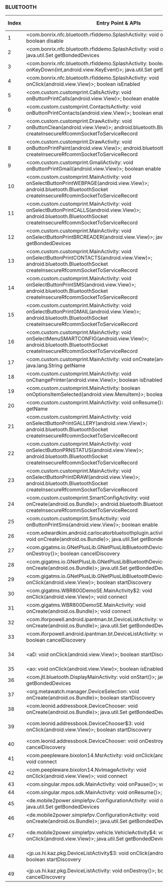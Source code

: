 ### BLUETOOTH
| Index | Entry Point & APIs | Screen shot | Resource id | Label |
| ------------- | ------------- | ------------- |-------------|-------------|
| 1 | <com.bonrix.nfc.bluetooth.rfiddemo.SplashActivity: void onDestroy()>; boolean disable | ![](D:\COSMOS\output\py\Play_win8\Libraries_Demo\com.bonrix.rfiddemo\com.bonrix.nfc.bluetooth.rfiddemo.SplashActivity.png) |  | |
| 2 | <com.bonrix.nfc.bluetooth.rfiddemo.SplashActivity: void onResume()>; java.util.Set getBondedDevices | ![](D:\COSMOS\output\py\Play_win8\Libraries_Demo\com.bonrix.rfiddemo\com.bonrix.nfc.bluetooth.rfiddemo.SplashActivity.png) |  | |
| 3 | <com.bonrix.nfc.bluetooth.rfiddemo.SplashActivity: boolean onKeyDown(int,android.view.KeyEvent)>; java.util.Set getBondedDevices | ![](D:\COSMOS\output\py\Play_win8\Libraries_Demo\com.bonrix.rfiddemo\com.bonrix.nfc.bluetooth.rfiddemo.SplashActivity.png) |  | |
| 4 | <com.bonrix.nfc.bluetooth.rfiddemo.SplashActivity: void onClick(android.view.View)>; boolean isEnabled | ![](D:\COSMOS\output\py\Play_win8\Libraries_Demo\com.bonrix.rfiddemo\com.bonrix.nfc.bluetooth.rfiddemo.SplashActivity.png) |  | |
| 5 | <com.custom.customprint.CallsActivity: void onButtonPrintCalls(android.view.View)>; boolean enable | ![](D:\COSMOS\output\py\Play_win8\Libraries_Demo\com.custom.customprint\com.custom.customprint.CallsActivity.png) |  | |
| 6 | <com.custom.customprint.ContactsActivity: void onButtonPrintContacts(android.view.View)>; boolean enable | ![](D:\COSMOS\output\py\Play_win8\Libraries_Demo\com.custom.customprint\com.custom.customprint.ContactsActivity.png) |  | |
| 7 | <com.custom.customprint.DrawActivity: void onButtonClean(android.view.View)>; android.bluetooth.BluetoothSocket createInsecureRfcommSocketToServiceRecord | ![](D:\COSMOS\output\py\Play_win8\Libraries_Demo\com.custom.customprint\com.custom.customprint.DrawActivity.png) |  | |
| 8 | <com.custom.customprint.DrawActivity: void onButtonPrintPaint(android.view.View)>; android.bluetooth.BluetoothSocket createInsecureRfcommSocketToServiceRecord | ![](D:\COSMOS\output\py\Play_win8\Libraries_Demo\com.custom.customprint\com.custom.customprint.DrawActivity.png) |  | |
| 9 | <com.custom.customprint.GmailActivity: void onButtonPrintGmail(android.view.View)>; boolean enable | ![](D:\COSMOS\output\py\Play_win8\Libraries_Demo\com.custom.customprint\com.custom.customprint.GmailActivity.png) |  | |
| 10 | <com.custom.customprint.MainActivity: void onSelectButtonPrintWEBPAGE(android.view.View)>; android.bluetooth.BluetoothSocket createInsecureRfcommSocketToServiceRecord | ![](D:\COSMOS\output\py\Play_win8\Libraries_Demo\com.custom.customprint\com.custom.customprint.MainActivity.png) |  | |
| 11 | <com.custom.customprint.MainActivity: void onSelectButtonPrintCALLS(android.view.View)>; android.bluetooth.BluetoothSocket createInsecureRfcommSocketToServiceRecord | ![](D:\COSMOS\output\py\Play_win8\Libraries_Demo\com.custom.customprint\com.custom.customprint.MainActivity.png) |  | |
| 12 | <com.custom.customprint.MainActivity: void onSelectButtonPrintBRCREADER(android.view.View)>; java.util.Set getBondedDevices | ![](D:\COSMOS\output\py\Play_win8\Libraries_Demo\com.custom.customprint\com.custom.customprint.MainActivity.png) |  | |
| 13 | <com.custom.customprint.MainActivity: void onSelectButtonPrintCONTACTS(android.view.View)>; android.bluetooth.BluetoothSocket createInsecureRfcommSocketToServiceRecord | ![](D:\COSMOS\output\py\Play_win8\Libraries_Demo\com.custom.customprint\com.custom.customprint.MainActivity.png) |  | |
| 14 | <com.custom.customprint.MainActivity: void onSelectButtonPrintSMS(android.view.View)>; android.bluetooth.BluetoothSocket createInsecureRfcommSocketToServiceRecord | ![](D:\COSMOS\output\py\Play_win8\Libraries_Demo\com.custom.customprint\com.custom.customprint.MainActivity.png) |  | |
| 15 | <com.custom.customprint.MainActivity: void onSelectButtonPrintGMAIL(android.view.View)>; android.bluetooth.BluetoothSocket createInsecureRfcommSocketToServiceRecord | ![](D:\COSMOS\output\py\Play_win8\Libraries_Demo\com.custom.customprint\com.custom.customprint.MainActivity.png) |  | |
| 16 | <com.custom.customprint.MainActivity: void onSelectMenuSMARTCONFIG(android.view.View)>; android.bluetooth.BluetoothSocket createInsecureRfcommSocketToServiceRecord | ![](D:\COSMOS\output\py\Play_win8\Libraries_Demo\com.custom.customprint\com.custom.customprint.MainActivity.png) |  | |
| 17 | <com.custom.customprint.MainActivity: void onCreate(android.os.Bundle)>; java.lang.String getName | ![](D:\COSMOS\output\py\Play_win8\Libraries_Demo\com.custom.customprint\com.custom.customprint.MainActivity.png) |  | |
| 18 | <com.custom.customprint.MainActivity: void onChangePrinter(android.view.View)>; boolean isEnabled | ![](D:\COSMOS\output\py\Play_win8\Libraries_Demo\com.custom.customprint\com.custom.customprint.MainActivity.png) |  | |
| 19 | <com.custom.customprint.MainActivity: boolean onOptionsItemSelected(android.view.MenuItem)>; boolean isEnabled | ![](D:\COSMOS\output\py\Play_win8\Libraries_Demo\com.custom.customprint\com.custom.customprint.MainActivity.png) |  | |
| 20 | <com.custom.customprint.MainActivity: void onResume()>; java.lang.String getName | ![](D:\COSMOS\output\py\Play_win8\Libraries_Demo\com.custom.customprint\com.custom.customprint.MainActivity.png) |  | |
| 21 | <com.custom.customprint.MainActivity: void onSelectButtonPrintGALLERY(android.view.View)>; android.bluetooth.BluetoothSocket createInsecureRfcommSocketToServiceRecord | ![](D:\COSMOS\output\py\Play_win8\Libraries_Demo\com.custom.customprint\com.custom.customprint.MainActivity.png) |  | |
| 22 | <com.custom.customprint.MainActivity: void onSelectButtonPRNSTATUS(android.view.View)>; android.bluetooth.BluetoothSocket createInsecureRfcommSocketToServiceRecord | ![](D:\COSMOS\output\py\Play_win8\Libraries_Demo\com.custom.customprint\com.custom.customprint.MainActivity.png) |  | |
| 23 | <com.custom.customprint.MainActivity: void onSelectButtonPrintDRAW(android.view.View)>; android.bluetooth.BluetoothSocket createInsecureRfcommSocketToServiceRecord | ![](D:\COSMOS\output\py\Play_win8\Libraries_Demo\com.custom.customprint\com.custom.customprint.MainActivity.png) |  | |
| 24 | <com.custom.customprint.SmartConfigActivity: void onCreate(android.os.Bundle)>; android.bluetooth.BluetoothSocket createInsecureRfcommSocketToServiceRecord | ![](D:\COSMOS\output\py\Play_win8\Libraries_Demo\com.custom.customprint\com.custom.customprint.SmartConfigActivity.png) |  | |
| 25 | <com.custom.customprint.SmsActivity: void onButtonPrintSms(android.view.View)>; boolean enable | ![](D:\COSMOS\output\py\Play_win8\Libraries_Demo\com.custom.customprint\com.custom.customprint.SmsActivity.png) |  | |
| 26 | <com.edwardkim.android.carlocatorbluetoothplugin.activities.EditPreferences: void onCreate(android.os.Bundle)>; java.util.Set getBondedDevices | ![](D:\COSMOS\output\py\Play_win8\Libraries_Demo\com.edwardkim.android.carlocatorbluetoothplugin\com.edwardkim.android.carlocatorbluetoothplugin.activities.EditPreferences.png) |  | |
| 27 | <com.gigatms.io.GNetPlusLib.GNetPlusLibBluetoothDeviceList: void onDestroy()>; boolean cancelDiscovery | ![](D:\COSMOS\output\py\Play_win8\Libraries_Demo\com.gigatms.WBR800DemoSE\com.gigatms.io.GNetPlusLib.GNetPlusLibBluetoothDeviceList.png) |  | |
| 28 | <com.gigatms.io.GNetPlusLib.GNetPlusLibBluetoothDeviceList: void onCreate(android.os.Bundle)>; java.util.Set getBondedDevices | ![](D:\COSMOS\output\py\Play_win8\Libraries_Demo\com.gigatms.WBR800DemoSE\com.gigatms.io.GNetPlusLib.GNetPlusLibBluetoothDeviceList.png) |  | |
| 29 | <com.gigatms.io.GNetPlusLib.GNetPlusLibBluetoothDeviceList$3: void onClick(android.view.View)>; boolean startDiscovery | ![](D:\COSMOS\output\py\Play_win8\Libraries_Demo\com.gigatms.WBR800DemoSE\com.gigatms.io.GNetPlusLib.GNetPlusLibBluetoothDeviceList.png) |  | |
| 30 | <com.gigatms.WBR800DemoSE.MainActivity$2: void onClick(android.view.View)>; void connect | ![](D:\COSMOS\output\py\Play_win8\Libraries_Demo\com.gigatms.WBR800DemoSE\com.gigatms.WBR800DemoSE.MainActivity.png) |  | |
| 31 | <com.gigatms.WBR800DemoSE.MainActivity: void onCreate(android.os.Bundle)>; void connect | ![](D:\COSMOS\output\py\Play_win8\Libraries_Demo\com.gigatms.WBR800DemoSE\com.gigatms.WBR800DemoSE.MainActivity.png) |  | |
| 32 | <com.iforpowell.android.ipantman.bt.DeviceListActivity: void onCreate(android.os.Bundle)>; java.util.Set getBondedDevices | ![](D:\COSMOS\output\py\Play_win8\Libraries_Demo\com.iforpowell.android.ipantman\com.iforpowell.android.ipantman.bt.DeviceListActivity.png) |  | |
| 33 | <com.iforpowell.android.ipantman.bt.DeviceListActivity: void onDestroy()>; boolean cancelDiscovery | ![](D:\COSMOS\output\py\Play_win8\Libraries_Demo\com.iforpowell.android.ipantman\com.iforpowell.android.ipantman.bt.DeviceListActivity.png) |  | |
| 34 | <aD: void onClick(android.view.View)>; boolean startDiscovery | ![](D:\COSMOS\output\py\Play_win8\Libraries_Demo\com.iforpowell.android.ipantman\com.iforpowell.android.ipantman.bt.DeviceListActivity.png) | {'2131361796': <sensitive_component.SensitiveComponent.SensitiveView object at 0x0000027283E8B438>} | |
| 35 | <ao: void onClick(android.view.View)>; boolean isEnabled | ![](D:\COSMOS\output\py\Play_win8\Libraries_Demo\com.iforpowell.android.ipantman\com.iforpowell.android.ipantman.IpAntManActivity.png) |  | |
| 36 | <com.jtl.bluetooth.DisplayMainActivity: void onStart()>; java.util.Set getBondedDevices | ![](D:\COSMOS\output\py\Play_win8\Libraries_Demo\com.jtl.bluetooth\com.jtl.bluetooth.DisplayMainActivity.png) |  | |
| 37 | <org.metawatch.manager.DeviceSelection: void onCreate(android.os.Bundle)>; boolean startDiscovery | ![](D:\COSMOS\output\py\Play_win8\Libraries_Demo\com.kupriyanov.metawatch\org.metawatch.manager.DeviceSelection.png) |  | |
| 38 | <com.leonid.addressbook.DeviceChooser: void onCreate(android.os.Bundle)>; java.util.Set getBondedDevices | ![](D:\COSMOS\output\py\Play_win8\Libraries_Demo\com.leonid.addressbook\com.leonid.addressbook.DeviceChooser.png) |  | |
| 39 | <com.leonid.addressbook.DeviceChooser$3: void onClick(android.view.View)>; boolean startDiscovery | ![](D:\COSMOS\output\py\Play_win8\Libraries_Demo\com.leonid.addressbook\com.leonid.addressbook.DeviceChooser.png) | {'2131165193': <sensitive_component.SensitiveComponent.SensitiveView object at 0x0000027283EA0D68>} | |
| 40 | <com.leonid.addressbook.DeviceChooser: void onDestroy()>; boolean cancelDiscovery | ![](D:\COSMOS\output\py\Play_win8\Libraries_Demo\com.leonid.addressbook\com.leonid.addressbook.DeviceChooser.png) |  | |
| 41 | <com.peepleware.bixolon14.MsrActivity: void onClick(android.view.View)>; void connect | ![](D:\COSMOS\output\py\Play_win8\Libraries_Demo\com.peepleware.bixolon14\com.peepleware.bixolon14.MsrActivity.png) |  | |
| 42 | <com.peepleware.bixolon14.NvImageActivity: void onClick(android.view.View)>; void connect | ![](D:\COSMOS\output\py\Play_win8\Libraries_Demo\com.peepleware.bixolon14\com.peepleware.bixolon14.NvImageActivity.png) |  | |
| 43 | <com.singular.mpos.sdk.MainActivity: void onPause()>; void connect | ![](D:\COSMOS\output\py\Play_win8\Libraries_Demo\com.singular.mpos.sdk\com.singular.mpos.sdk.MainActivity.png) |  | |
| 44 | <com.singular.mpos.sdk.MainActivity: void onResume()>; void connect | ![](D:\COSMOS\output\py\Play_win8\Libraries_Demo\com.singular.mpos.sdk\com.singular.mpos.sdk.MainActivity.png) |  | |
| 45 | <de.mobile2power.simplefpv.ConfigurationActivity: void onStop()>; java.util.Set getBondedDevices | ![](D:\COSMOS\output\py\Play_win8\Libraries_Demo\de.mobile2power.simplefpv\de.mobile2power.simplefpv.ConfigurationActivity.png) |  | |
| 46 | <de.mobile2power.simplefpv.ConfigurationActivity: void onCreate(android.os.Bundle)>; java.util.Set getBondedDevices | ![](D:\COSMOS\output\py\Play_win8\Libraries_Demo\de.mobile2power.simplefpv\de.mobile2power.simplefpv.ConfigurationActivity.png) |  | |
| 47 | <de.mobile2power.simplefpv.vehicle.VehicleActivity$4: void onClick(android.view.View)>; java.util.Set getBondedDevices | ![](D:\COSMOS\output\py\Play_win8\Libraries_Demo\de.mobile2power.simplefpv\de.mobile2power.simplefpv.vehicle.VehicleActivity.png) | {'2131165214': <sensitive_component.SensitiveComponent.SensitiveView object at 0x0000027283DF84A8>} | |
| 48 | <jp.us.hi.kaz.pkg.DeviceListActivity$3: void onClick(android.view.View)>; boolean startDiscovery | ![](D:\COSMOS\output\py\Play_win8\Libraries_Demo\jp.us.hi.kaz.pkg\jp.us.hi.kaz.pkg.DeviceListActivity.png) | {'2131230727': <sensitive_component.SensitiveComponent.SensitiveView object at 0x0000027283D94400>} | |
| 49 | <jp.us.hi.kaz.pkg.DeviceListActivity: void onDestroy()>; boolean cancelDiscovery | ![](D:\COSMOS\output\py\Play_win8\Libraries_Demo\jp.us.hi.kaz.pkg\jp.us.hi.kaz.pkg.DeviceListActivity.png) |  | |
